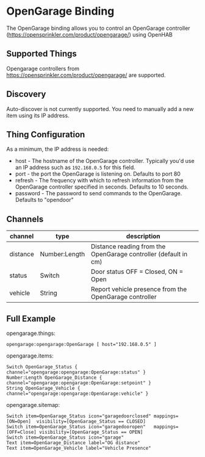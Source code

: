 # OpenGarage Binding

The OpenGarage binding allows you to control an OpenGarage controller (https://opensprinkler.com/product/opengarage/) using OpenHAB


## Supported Things

Opengarage controllers from https://opensprinkler.com/product/opengarage/ are supported.

## Discovery

Auto-discover is not currently supported. 
You need to manually add a new item using its IP address.

## Thing Configuration

As a minimum, the IP address is needed:
* host - The hostname of the OpenGarage controller. Typically you'd use an IP address such as `192.168.0.5` for this field.
* port - the port the OpenGarage is listening on. Defaults to port 80
* refresh - The frequency with which to refresh information from the OpenGarage controller specified in seconds. Defaults to 10 seconds.
* password - The password to send commands to the OpenGarage. Defaults to "opendoor"


## Channels

| channel  | type   | description                                            |
|----------|--------|--------------------------------------------------------|
| distance | Number:Length | Distance reading from the OpenGarage controller (default in cm)       |
| status   | Switch | Door status OFF = Closed, ON = Open                    |
| vehicle  | String | Report vehicle presence from the OpenGarage controller |

## Full Example

opengarage.things:

```
opengarage:opengarage:OpenGarage [ host="192.168.0.5" ]
```

opengarage.items:

```
Switch OpenGarage_Status { channel="opengarage:opengarage:OpenGarage:status" }
Number:Length OpenGarage_Distance { channel="opengarage:opengarage:OpenGarage:setpoint" }
String OpenGarage_Vehicle { channel="opengarage:opengarage:OpenGarage:vehicle" }
```

opengarage.sitemap:

```
Switch item=OpenGarage_Status icon="garagedoorclosed" mappings=[ON=Open]  visibility=[OpenGarage_Status == CLOSED]
Switch item=OpenGarage_Status icon="garagedooropen"   mappings=[OFF=Close] visibility=[OpenGarage_Status == OPEN]
Switch item=OpenGarage_Status icon="garage" 
Text item=OpenGarage_Distance label="OG distance"
Text item=OpenGarage_Vehicle label="Vehicle Presence"
```


